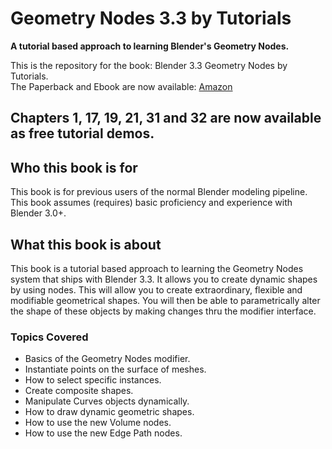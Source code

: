 # Geometry Nodes 3.3 by Tutorials
**A tutorial based approach to learning Blender's Geometry Nodes.**

This is the repository for the book: Blender 3.3 Geometry Nodes by Tutorials.    
The Paperback and Ebook are now available: [Amazon](https://www.amazon.com/dp/B0BFG6GYVN)
## **Chapters** 1, 17, 19, 21, 31 and 32 are now available as free tutorial demos.

## Who this book is for
This book is for previous users of the normal Blender modeling pipeline. This book assumes (requires) basic proficiency and experience with Blender 3.0+. 

## What this book is about
This book is a tutorial based approach to learning the Geometry Nodes system that ships with Blender 3.3.
It allows you to create dynamic shapes by using nodes. This will allow you to create extraordinary, flexible and modifiable geometrical shapes. You will then be able to parametrically alter the shape of these objects by making changes thru the modifier interface.

### Topics Covered
* Basics of the Geometry Nodes modifier.
* Instantiate points on the surface of meshes.
* How to select specific instances.
* Create composite shapes.
* Manipulate Curves objects dynamically.
* How to draw dynamic geometric shapes.
* How to use the new Volume nodes.
* How to use the new Edge Path nodes.
   
